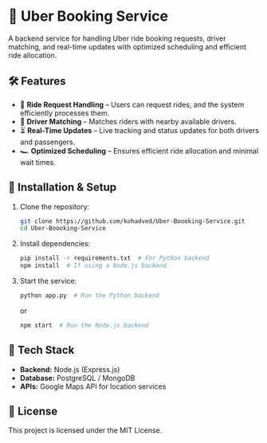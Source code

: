 # 🚖 Uber Booking Service  

A backend service for handling Uber ride booking requests, driver matching, and real-time updates with optimized scheduling and efficient ride allocation.  

## 🛠 Features  
- 📌 **Ride Request Handling** – Users can request rides, and the system efficiently processes them.  
- 🚗 **Driver Matching** – Matches riders with nearby available drivers.  
- ⏳ **Real-Time Updates** – Live tracking and status updates for both drivers and passengers.  
- 🏎 **Optimized Scheduling** – Ensures efficient ride allocation and minimal wait times.  

## 🚀 Installation & Setup  
1. Clone the repository:  
   ```sh
   git clone https://github.com/kohadved/Uber-Boooking-Service.git  
   cd Uber-Boooking-Service  
   ```  
2. Install dependencies:  
   ```sh
   pip install -r requirements.txt  # For Python backend  
   npm install  # If using a Node.js backend  
   ```  
3. Start the service:  
   ```sh
   python app.py  # Run the Python backend  
   ```  
   or  
   ```sh
   npm start  # Run the Node.js backend  
   ```  

## 📂 Tech Stack  
- **Backend:** Node.js (Express.js)  
- **Database:** PostgreSQL / MongoDB  
- **APIs:** Google Maps API for location services  

## 📜 License  
This project is licensed under the MIT License.

